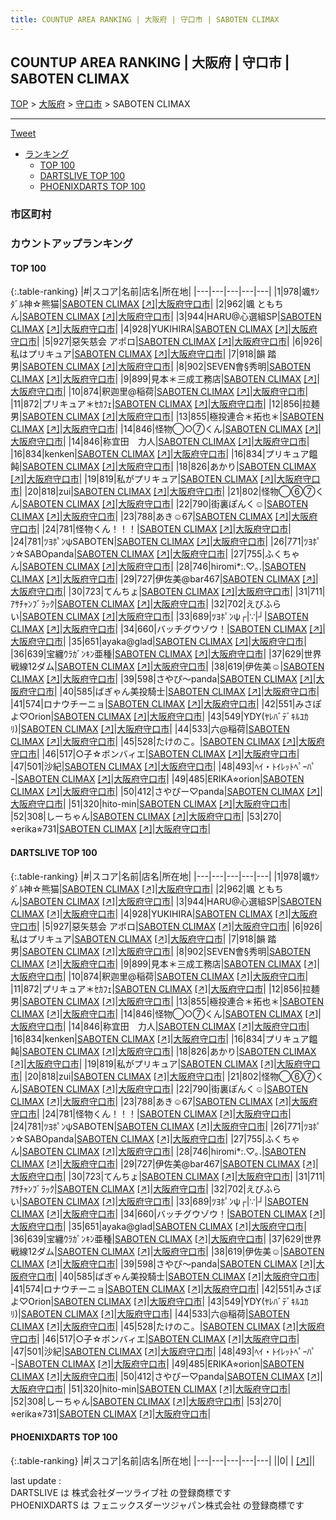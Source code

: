 ```yaml
---
title: COUNTUP AREA RANKING | 大阪府 | 守口市 | SABOTEN CLIMAX
---
```

## COUNTUP AREA RANKING | 大阪府 | 守口市 | SABOTEN CLIMAX

[TOP](/darts/rank/) > [大阪府](/darts/rank/大阪府/) > [守口市](/darts/rank/大阪府/守口市/) > SABOTEN CLIMAX

___

<a href="https://twitter.com/share?ref_src=twsrc%5Etfw" data-text="COUNTUP AREA RANKING | 大阪府守口市SABOTEN CLIMAX" class="twitter-share-button" data-hashtags="DARTSLIVE,PHOENIXDARTS,darts,ダーツ" data-show-count="false">Tweet</a>

* [ランキング](#カウントアップランキング)
    * [TOP 100](#top-100)
    * [DARTSLIVE TOP 100](#dartslive-top-100)
    * [PHOENIXDARTS TOP 100](#phoenixdarts-top-100)

### 市区町村

<ul>

</ul>

### カウントアップランキング

#### TOP 100



{:.table-ranking}
|#|スコア|名前|店名|所在地|
|---|---|---|---|---|
|1|978|<span class="rank-name-dl">颯ｻﾝﾀﾞﾙ神☆熊猫</span>|<a href="/darts/rank/shops/f3246b346c9f70e425d56fb0e5c39bac.html">SABOTEN CLIMAX</a> <a href="https://search.dartslive.com/jp/shop/f3246b346c9f70e425d56fb0e5c39bac">[↗]</a>|<a href="/darts/rank/大阪府/守口市">大阪府守口市</a>|
|2|962|<span class="rank-name-dl">颯 ともちん</span>|<a href="/darts/rank/shops/f3246b346c9f70e425d56fb0e5c39bac.html">SABOTEN CLIMAX</a> <a href="https://search.dartslive.com/jp/shop/f3246b346c9f70e425d56fb0e5c39bac">[↗]</a>|<a href="/darts/rank/大阪府/守口市">大阪府守口市</a>|
|3|944|<span class="rank-name-dl">HARU@心選組SP</span>|<a href="/darts/rank/shops/f3246b346c9f70e425d56fb0e5c39bac.html">SABOTEN CLIMAX</a> <a href="https://search.dartslive.com/jp/shop/f3246b346c9f70e425d56fb0e5c39bac">[↗]</a>|<a href="/darts/rank/大阪府/守口市">大阪府守口市</a>|
|4|928|<span class="rank-name-dl">YUKIHIRA</span>|<a href="/darts/rank/shops/f3246b346c9f70e425d56fb0e5c39bac.html">SABOTEN CLIMAX</a> <a href="https://search.dartslive.com/jp/shop/f3246b346c9f70e425d56fb0e5c39bac">[↗]</a>|<a href="/darts/rank/大阪府/守口市">大阪府守口市</a>|
|5|927|<span class="rank-name-dl">惡矢慈会 アポロ</span>|<a href="/darts/rank/shops/f3246b346c9f70e425d56fb0e5c39bac.html">SABOTEN CLIMAX</a> <a href="https://search.dartslive.com/jp/shop/f3246b346c9f70e425d56fb0e5c39bac">[↗]</a>|<a href="/darts/rank/大阪府/守口市">大阪府守口市</a>|
|6|926|<span class="rank-name-dl">私はプリキュア</span>|<a href="/darts/rank/shops/f3246b346c9f70e425d56fb0e5c39bac.html">SABOTEN CLIMAX</a> <a href="https://search.dartslive.com/jp/shop/f3246b346c9f70e425d56fb0e5c39bac">[↗]</a>|<a href="/darts/rank/大阪府/守口市">大阪府守口市</a>|
|7|918|<span class="rank-name-dl">韻 踏男</span>|<a href="/darts/rank/shops/f3246b346c9f70e425d56fb0e5c39bac.html">SABOTEN CLIMAX</a> <a href="https://search.dartslive.com/jp/shop/f3246b346c9f70e425d56fb0e5c39bac">[↗]</a>|<a href="/darts/rank/大阪府/守口市">大阪府守口市</a>|
|8|902|<span class="rank-name-dl">SEVEN會§秀明</span>|<a href="/darts/rank/shops/f3246b346c9f70e425d56fb0e5c39bac.html">SABOTEN CLIMAX</a> <a href="https://search.dartslive.com/jp/shop/f3246b346c9f70e425d56fb0e5c39bac">[↗]</a>|<a href="/darts/rank/大阪府/守口市">大阪府守口市</a>|
|9|899|<span class="rank-name-dl">見本＊三成工務店</span>|<a href="/darts/rank/shops/f3246b346c9f70e425d56fb0e5c39bac.html">SABOTEN CLIMAX</a> <a href="https://search.dartslive.com/jp/shop/f3246b346c9f70e425d56fb0e5c39bac">[↗]</a>|<a href="/darts/rank/大阪府/守口市">大阪府守口市</a>|
|10|874|<span class="rank-name-dl">釈迦里@稲荷</span>|<a href="/darts/rank/shops/f3246b346c9f70e425d56fb0e5c39bac.html">SABOTEN CLIMAX</a> <a href="https://search.dartslive.com/jp/shop/f3246b346c9f70e425d56fb0e5c39bac">[↗]</a>|<a href="/darts/rank/大阪府/守口市">大阪府守口市</a>|
|11|872|<span class="rank-name-dl">プリキュア＊ｾｶﾌｪ</span>|<a href="/darts/rank/shops/f3246b346c9f70e425d56fb0e5c39bac.html">SABOTEN CLIMAX</a> <a href="https://search.dartslive.com/jp/shop/f3246b346c9f70e425d56fb0e5c39bac">[↗]</a>|<a href="/darts/rank/大阪府/守口市">大阪府守口市</a>|
|12|856|<span class="rank-name-dl">拉麺男</span>|<a href="/darts/rank/shops/f3246b346c9f70e425d56fb0e5c39bac.html">SABOTEN CLIMAX</a> <a href="https://search.dartslive.com/jp/shop/f3246b346c9f70e425d56fb0e5c39bac">[↗]</a>|<a href="/darts/rank/大阪府/守口市">大阪府守口市</a>|
|13|855|<span class="rank-name-dl">極投連合＊拓也＊</span>|<a href="/darts/rank/shops/f3246b346c9f70e425d56fb0e5c39bac.html">SABOTEN CLIMAX</a> <a href="https://search.dartslive.com/jp/shop/f3246b346c9f70e425d56fb0e5c39bac">[↗]</a>|<a href="/darts/rank/大阪府/守口市">大阪府守口市</a>|
|14|846|<span class="rank-name-dl">怪物◯○⑦くん</span>|<a href="/darts/rank/shops/f3246b346c9f70e425d56fb0e5c39bac.html">SABOTEN CLIMAX</a> <a href="https://search.dartslive.com/jp/shop/f3246b346c9f70e425d56fb0e5c39bac">[↗]</a>|<a href="/darts/rank/大阪府/守口市">大阪府守口市</a>|
|14|846|<span class="rank-name-dl">称宜田　力人</span>|<a href="/darts/rank/shops/f3246b346c9f70e425d56fb0e5c39bac.html">SABOTEN CLIMAX</a> <a href="https://search.dartslive.com/jp/shop/f3246b346c9f70e425d56fb0e5c39bac">[↗]</a>|<a href="/darts/rank/大阪府/守口市">大阪府守口市</a>|
|16|834|<span class="rank-name-dl">kenken</span>|<a href="/darts/rank/shops/f3246b346c9f70e425d56fb0e5c39bac.html">SABOTEN CLIMAX</a> <a href="https://search.dartslive.com/jp/shop/f3246b346c9f70e425d56fb0e5c39bac">[↗]</a>|<a href="/darts/rank/大阪府/守口市">大阪府守口市</a>|
|16|834|<span class="rank-name-dl">プリキュア饂飩</span>|<a href="/darts/rank/shops/f3246b346c9f70e425d56fb0e5c39bac.html">SABOTEN CLIMAX</a> <a href="https://search.dartslive.com/jp/shop/f3246b346c9f70e425d56fb0e5c39bac">[↗]</a>|<a href="/darts/rank/大阪府/守口市">大阪府守口市</a>|
|18|826|<span class="rank-name-dl">あかり</span>|<a href="/darts/rank/shops/f3246b346c9f70e425d56fb0e5c39bac.html">SABOTEN CLIMAX</a> <a href="https://search.dartslive.com/jp/shop/f3246b346c9f70e425d56fb0e5c39bac">[↗]</a>|<a href="/darts/rank/大阪府/守口市">大阪府守口市</a>|
|19|819|<span class="rank-name-dl">私がプリキュア</span>|<a href="/darts/rank/shops/f3246b346c9f70e425d56fb0e5c39bac.html">SABOTEN CLIMAX</a> <a href="https://search.dartslive.com/jp/shop/f3246b346c9f70e425d56fb0e5c39bac">[↗]</a>|<a href="/darts/rank/大阪府/守口市">大阪府守口市</a>|
|20|818|<span class="rank-name-dl">zui</span>|<a href="/darts/rank/shops/f3246b346c9f70e425d56fb0e5c39bac.html">SABOTEN CLIMAX</a> <a href="https://search.dartslive.com/jp/shop/f3246b346c9f70e425d56fb0e5c39bac">[↗]</a>|<a href="/darts/rank/大阪府/守口市">大阪府守口市</a>|
|21|802|<span class="rank-name-dl">怪物◯⑥⑦くん</span>|<a href="/darts/rank/shops/f3246b346c9f70e425d56fb0e5c39bac.html">SABOTEN CLIMAX</a> <a href="https://search.dartslive.com/jp/shop/f3246b346c9f70e425d56fb0e5c39bac">[↗]</a>|<a href="/darts/rank/大阪府/守口市">大阪府守口市</a>|
|22|790|<span class="rank-name-dl">街裏ぽんく☺︎</span>|<a href="/darts/rank/shops/f3246b346c9f70e425d56fb0e5c39bac.html">SABOTEN CLIMAX</a> <a href="https://search.dartslive.com/jp/shop/f3246b346c9f70e425d56fb0e5c39bac">[↗]</a>|<a href="/darts/rank/大阪府/守口市">大阪府守口市</a>|
|23|788|<span class="rank-name-dl">あき☺︎67</span>|<a href="/darts/rank/shops/f3246b346c9f70e425d56fb0e5c39bac.html">SABOTEN CLIMAX</a> <a href="https://search.dartslive.com/jp/shop/f3246b346c9f70e425d56fb0e5c39bac">[↗]</a>|<a href="/darts/rank/大阪府/守口市">大阪府守口市</a>|
|24|781|<span class="rank-name-dl">怪物くん！！！</span>|<a href="/darts/rank/shops/f3246b346c9f70e425d56fb0e5c39bac.html">SABOTEN CLIMAX</a> <a href="https://search.dartslive.com/jp/shop/f3246b346c9f70e425d56fb0e5c39bac">[↗]</a>|<a href="/darts/rank/大阪府/守口市">大阪府守口市</a>|
|24|781|<span class="rank-name-dl">ﾂﾖﾎﾟﾝψSABOTEN</span>|<a href="/darts/rank/shops/f3246b346c9f70e425d56fb0e5c39bac.html">SABOTEN CLIMAX</a> <a href="https://search.dartslive.com/jp/shop/f3246b346c9f70e425d56fb0e5c39bac">[↗]</a>|<a href="/darts/rank/大阪府/守口市">大阪府守口市</a>|
|26|771|<span class="rank-name-dl">ﾂﾖﾎﾟﾝ☆SABOpanda</span>|<a href="/darts/rank/shops/f3246b346c9f70e425d56fb0e5c39bac.html">SABOTEN CLIMAX</a> <a href="https://search.dartslive.com/jp/shop/f3246b346c9f70e425d56fb0e5c39bac">[↗]</a>|<a href="/darts/rank/大阪府/守口市">大阪府守口市</a>|
|27|755|<span class="rank-name-dl">ふくちゃん</span>|<a href="/darts/rank/shops/f3246b346c9f70e425d56fb0e5c39bac.html">SABOTEN CLIMAX</a> <a href="https://search.dartslive.com/jp/shop/f3246b346c9f70e425d56fb0e5c39bac">[↗]</a>|<a href="/darts/rank/大阪府/守口市">大阪府守口市</a>|
|28|746|<span class="rank-name-dl">hiromi*:.♡｡.</span>|<a href="/darts/rank/shops/f3246b346c9f70e425d56fb0e5c39bac.html">SABOTEN CLIMAX</a> <a href="https://search.dartslive.com/jp/shop/f3246b346c9f70e425d56fb0e5c39bac">[↗]</a>|<a href="/darts/rank/大阪府/守口市">大阪府守口市</a>|
|29|727|<span class="rank-name-dl">伊佐美@bar467</span>|<a href="/darts/rank/shops/f3246b346c9f70e425d56fb0e5c39bac.html">SABOTEN CLIMAX</a> <a href="https://search.dartslive.com/jp/shop/f3246b346c9f70e425d56fb0e5c39bac">[↗]</a>|<a href="/darts/rank/大阪府/守口市">大阪府守口市</a>|
|30|723|<span class="rank-name-dl">てんちょ</span>|<a href="/darts/rank/shops/f3246b346c9f70e425d56fb0e5c39bac.html">SABOTEN CLIMAX</a> <a href="https://search.dartslive.com/jp/shop/f3246b346c9f70e425d56fb0e5c39bac">[↗]</a>|<a href="/darts/rank/大阪府/守口市">大阪府守口市</a>|
|31|711|<span class="rank-name-dl">ｱｻﾁｬﾝﾌﾞﾗｯｸ</span>|<a href="/darts/rank/shops/f3246b346c9f70e425d56fb0e5c39bac.html">SABOTEN CLIMAX</a> <a href="https://search.dartslive.com/jp/shop/f3246b346c9f70e425d56fb0e5c39bac">[↗]</a>|<a href="/darts/rank/大阪府/守口市">大阪府守口市</a>|
|32|702|<span class="rank-name-dl">えびふらい</span>|<a href="/darts/rank/shops/f3246b346c9f70e425d56fb0e5c39bac.html">SABOTEN CLIMAX</a> <a href="https://search.dartslive.com/jp/shop/f3246b346c9f70e425d56fb0e5c39bac">[↗]</a>|<a href="/darts/rank/大阪府/守口市">大阪府守口市</a>|
|33|689|<span class="rank-name-dl">ﾂﾖﾎﾟﾝψ┌&#124;∵&#124;┘</span>|<a href="/darts/rank/shops/f3246b346c9f70e425d56fb0e5c39bac.html">SABOTEN CLIMAX</a> <a href="https://search.dartslive.com/jp/shop/f3246b346c9f70e425d56fb0e5c39bac">[↗]</a>|<a href="/darts/rank/大阪府/守口市">大阪府守口市</a>|
|34|660|<span class="rank-name-dl">バッチグウゾウ！</span>|<a href="/darts/rank/shops/f3246b346c9f70e425d56fb0e5c39bac.html">SABOTEN CLIMAX</a> <a href="https://search.dartslive.com/jp/shop/f3246b346c9f70e425d56fb0e5c39bac">[↗]</a>|<a href="/darts/rank/大阪府/守口市">大阪府守口市</a>|
|35|651|<span class="rank-name-dl">ayaka@glad</span>|<a href="/darts/rank/shops/f3246b346c9f70e425d56fb0e5c39bac.html">SABOTEN CLIMAX</a> <a href="https://search.dartslive.com/jp/shop/f3246b346c9f70e425d56fb0e5c39bac">[↗]</a>|<a href="/darts/rank/大阪府/守口市">大阪府守口市</a>|
|36|639|<span class="rank-name-dl">宝纏ｳﾗｶﾞﾝｷﾝ亜種</span>|<a href="/darts/rank/shops/f3246b346c9f70e425d56fb0e5c39bac.html">SABOTEN CLIMAX</a> <a href="https://search.dartslive.com/jp/shop/f3246b346c9f70e425d56fb0e5c39bac">[↗]</a>|<a href="/darts/rank/大阪府/守口市">大阪府守口市</a>|
|37|629|<span class="rank-name-dl">世界戦線12ダム</span>|<a href="/darts/rank/shops/f3246b346c9f70e425d56fb0e5c39bac.html">SABOTEN CLIMAX</a> <a href="https://search.dartslive.com/jp/shop/f3246b346c9f70e425d56fb0e5c39bac">[↗]</a>|<a href="/darts/rank/大阪府/守口市">大阪府守口市</a>|
|38|619|<span class="rank-name-dl">伊佐美☺︎</span>|<a href="/darts/rank/shops/f3246b346c9f70e425d56fb0e5c39bac.html">SABOTEN CLIMAX</a> <a href="https://search.dartslive.com/jp/shop/f3246b346c9f70e425d56fb0e5c39bac">[↗]</a>|<a href="/darts/rank/大阪府/守口市">大阪府守口市</a>|
|39|598|<span class="rank-name-dl">さやぴ〜panda</span>|<a href="/darts/rank/shops/f3246b346c9f70e425d56fb0e5c39bac.html">SABOTEN CLIMAX</a> <a href="https://search.dartslive.com/jp/shop/f3246b346c9f70e425d56fb0e5c39bac">[↗]</a>|<a href="/darts/rank/大阪府/守口市">大阪府守口市</a>|
|40|585|<span class="rank-name-dl">ばぎゃん美投騎士</span>|<a href="/darts/rank/shops/f3246b346c9f70e425d56fb0e5c39bac.html">SABOTEN CLIMAX</a> <a href="https://search.dartslive.com/jp/shop/f3246b346c9f70e425d56fb0e5c39bac">[↗]</a>|<a href="/darts/rank/大阪府/守口市">大阪府守口市</a>|
|41|574|<span class="rank-name-dl">ロナウチーニョ</span>|<a href="/darts/rank/shops/f3246b346c9f70e425d56fb0e5c39bac.html">SABOTEN CLIMAX</a> <a href="https://search.dartslive.com/jp/shop/f3246b346c9f70e425d56fb0e5c39bac">[↗]</a>|<a href="/darts/rank/大阪府/守口市">大阪府守口市</a>|
|42|551|<span class="rank-name-dl">みさぽよ♡Orion</span>|<a href="/darts/rank/shops/f3246b346c9f70e425d56fb0e5c39bac.html">SABOTEN CLIMAX</a> <a href="https://search.dartslive.com/jp/shop/f3246b346c9f70e425d56fb0e5c39bac">[↗]</a>|<a href="/darts/rank/大阪府/守口市">大阪府守口市</a>|
|43|549|<span class="rank-name-dl">YDY(ﾔﾚﾊﾞﾃﾞｷﾙﾕｶﾘ)</span>|<a href="/darts/rank/shops/f3246b346c9f70e425d56fb0e5c39bac.html">SABOTEN CLIMAX</a> <a href="https://search.dartslive.com/jp/shop/f3246b346c9f70e425d56fb0e5c39bac">[↗]</a>|<a href="/darts/rank/大阪府/守口市">大阪府守口市</a>|
|44|533|<span class="rank-name-dl">六@稲荷</span>|<a href="/darts/rank/shops/f3246b346c9f70e425d56fb0e5c39bac.html">SABOTEN CLIMAX</a> <a href="https://search.dartslive.com/jp/shop/f3246b346c9f70e425d56fb0e5c39bac">[↗]</a>|<a href="/darts/rank/大阪府/守口市">大阪府守口市</a>|
|45|528|<span class="rank-name-dl">たけのこ。</span>|<a href="/darts/rank/shops/f3246b346c9f70e425d56fb0e5c39bac.html">SABOTEN CLIMAX</a> <a href="https://search.dartslive.com/jp/shop/f3246b346c9f70e425d56fb0e5c39bac">[↗]</a>|<a href="/darts/rank/大阪府/守口市">大阪府守口市</a>|
|46|517|<span class="rank-name-dl">○子☆ボンバィエ</span>|<a href="/darts/rank/shops/f3246b346c9f70e425d56fb0e5c39bac.html">SABOTEN CLIMAX</a> <a href="https://search.dartslive.com/jp/shop/f3246b346c9f70e425d56fb0e5c39bac">[↗]</a>|<a href="/darts/rank/大阪府/守口市">大阪府守口市</a>|
|47|501|<span class="rank-name-dl">沙紀</span>|<a href="/darts/rank/shops/f3246b346c9f70e425d56fb0e5c39bac.html">SABOTEN CLIMAX</a> <a href="https://search.dartslive.com/jp/shop/f3246b346c9f70e425d56fb0e5c39bac">[↗]</a>|<a href="/darts/rank/大阪府/守口市">大阪府守口市</a>|
|48|493|<span class="rank-name-dl">ﾍｲ・ﾄｲﾚｯﾄﾍﾟｰﾊﾟｰ</span>|<a href="/darts/rank/shops/f3246b346c9f70e425d56fb0e5c39bac.html">SABOTEN CLIMAX</a> <a href="https://search.dartslive.com/jp/shop/f3246b346c9f70e425d56fb0e5c39bac">[↗]</a>|<a href="/darts/rank/大阪府/守口市">大阪府守口市</a>|
|49|485|<span class="rank-name-dl">ERIKA⭐︎orion</span>|<a href="/darts/rank/shops/f3246b346c9f70e425d56fb0e5c39bac.html">SABOTEN CLIMAX</a> <a href="https://search.dartslive.com/jp/shop/f3246b346c9f70e425d56fb0e5c39bac">[↗]</a>|<a href="/darts/rank/大阪府/守口市">大阪府守口市</a>|
|50|412|<span class="rank-name-dl">さやぴー♡panda</span>|<a href="/darts/rank/shops/f3246b346c9f70e425d56fb0e5c39bac.html">SABOTEN CLIMAX</a> <a href="https://search.dartslive.com/jp/shop/f3246b346c9f70e425d56fb0e5c39bac">[↗]</a>|<a href="/darts/rank/大阪府/守口市">大阪府守口市</a>|
|51|320|<span class="rank-name-dl">hito-min</span>|<a href="/darts/rank/shops/f3246b346c9f70e425d56fb0e5c39bac.html">SABOTEN CLIMAX</a> <a href="https://search.dartslive.com/jp/shop/f3246b346c9f70e425d56fb0e5c39bac">[↗]</a>|<a href="/darts/rank/大阪府/守口市">大阪府守口市</a>|
|52|308|<span class="rank-name-dl">しーちゃん</span>|<a href="/darts/rank/shops/f3246b346c9f70e425d56fb0e5c39bac.html">SABOTEN CLIMAX</a> <a href="https://search.dartslive.com/jp/shop/f3246b346c9f70e425d56fb0e5c39bac">[↗]</a>|<a href="/darts/rank/大阪府/守口市">大阪府守口市</a>|
|53|270|<span class="rank-name-dl">⭐︎erika⭐︎731</span>|<a href="/darts/rank/shops/f3246b346c9f70e425d56fb0e5c39bac.html">SABOTEN CLIMAX</a> <a href="https://search.dartslive.com/jp/shop/f3246b346c9f70e425d56fb0e5c39bac">[↗]</a>|<a href="/darts/rank/大阪府/守口市">大阪府守口市</a>|


#### DARTSLIVE TOP 100



{:.table-ranking}
|#|スコア|名前|店名|所在地|
|---|---|---|---|---|
|1|978|<span class="rank-name-dl">颯ｻﾝﾀﾞﾙ神☆熊猫</span>|<a href="/darts/rank/shops/f3246b346c9f70e425d56fb0e5c39bac.html">SABOTEN CLIMAX</a> <a href="https://search.dartslive.com/jp/shop/f3246b346c9f70e425d56fb0e5c39bac">[↗]</a>|<a href="/darts/rank/大阪府/守口市">大阪府守口市</a>|
|2|962|<span class="rank-name-dl">颯 ともちん</span>|<a href="/darts/rank/shops/f3246b346c9f70e425d56fb0e5c39bac.html">SABOTEN CLIMAX</a> <a href="https://search.dartslive.com/jp/shop/f3246b346c9f70e425d56fb0e5c39bac">[↗]</a>|<a href="/darts/rank/大阪府/守口市">大阪府守口市</a>|
|3|944|<span class="rank-name-dl">HARU@心選組SP</span>|<a href="/darts/rank/shops/f3246b346c9f70e425d56fb0e5c39bac.html">SABOTEN CLIMAX</a> <a href="https://search.dartslive.com/jp/shop/f3246b346c9f70e425d56fb0e5c39bac">[↗]</a>|<a href="/darts/rank/大阪府/守口市">大阪府守口市</a>|
|4|928|<span class="rank-name-dl">YUKIHIRA</span>|<a href="/darts/rank/shops/f3246b346c9f70e425d56fb0e5c39bac.html">SABOTEN CLIMAX</a> <a href="https://search.dartslive.com/jp/shop/f3246b346c9f70e425d56fb0e5c39bac">[↗]</a>|<a href="/darts/rank/大阪府/守口市">大阪府守口市</a>|
|5|927|<span class="rank-name-dl">惡矢慈会 アポロ</span>|<a href="/darts/rank/shops/f3246b346c9f70e425d56fb0e5c39bac.html">SABOTEN CLIMAX</a> <a href="https://search.dartslive.com/jp/shop/f3246b346c9f70e425d56fb0e5c39bac">[↗]</a>|<a href="/darts/rank/大阪府/守口市">大阪府守口市</a>|
|6|926|<span class="rank-name-dl">私はプリキュア</span>|<a href="/darts/rank/shops/f3246b346c9f70e425d56fb0e5c39bac.html">SABOTEN CLIMAX</a> <a href="https://search.dartslive.com/jp/shop/f3246b346c9f70e425d56fb0e5c39bac">[↗]</a>|<a href="/darts/rank/大阪府/守口市">大阪府守口市</a>|
|7|918|<span class="rank-name-dl">韻 踏男</span>|<a href="/darts/rank/shops/f3246b346c9f70e425d56fb0e5c39bac.html">SABOTEN CLIMAX</a> <a href="https://search.dartslive.com/jp/shop/f3246b346c9f70e425d56fb0e5c39bac">[↗]</a>|<a href="/darts/rank/大阪府/守口市">大阪府守口市</a>|
|8|902|<span class="rank-name-dl">SEVEN會§秀明</span>|<a href="/darts/rank/shops/f3246b346c9f70e425d56fb0e5c39bac.html">SABOTEN CLIMAX</a> <a href="https://search.dartslive.com/jp/shop/f3246b346c9f70e425d56fb0e5c39bac">[↗]</a>|<a href="/darts/rank/大阪府/守口市">大阪府守口市</a>|
|9|899|<span class="rank-name-dl">見本＊三成工務店</span>|<a href="/darts/rank/shops/f3246b346c9f70e425d56fb0e5c39bac.html">SABOTEN CLIMAX</a> <a href="https://search.dartslive.com/jp/shop/f3246b346c9f70e425d56fb0e5c39bac">[↗]</a>|<a href="/darts/rank/大阪府/守口市">大阪府守口市</a>|
|10|874|<span class="rank-name-dl">釈迦里@稲荷</span>|<a href="/darts/rank/shops/f3246b346c9f70e425d56fb0e5c39bac.html">SABOTEN CLIMAX</a> <a href="https://search.dartslive.com/jp/shop/f3246b346c9f70e425d56fb0e5c39bac">[↗]</a>|<a href="/darts/rank/大阪府/守口市">大阪府守口市</a>|
|11|872|<span class="rank-name-dl">プリキュア＊ｾｶﾌｪ</span>|<a href="/darts/rank/shops/f3246b346c9f70e425d56fb0e5c39bac.html">SABOTEN CLIMAX</a> <a href="https://search.dartslive.com/jp/shop/f3246b346c9f70e425d56fb0e5c39bac">[↗]</a>|<a href="/darts/rank/大阪府/守口市">大阪府守口市</a>|
|12|856|<span class="rank-name-dl">拉麺男</span>|<a href="/darts/rank/shops/f3246b346c9f70e425d56fb0e5c39bac.html">SABOTEN CLIMAX</a> <a href="https://search.dartslive.com/jp/shop/f3246b346c9f70e425d56fb0e5c39bac">[↗]</a>|<a href="/darts/rank/大阪府/守口市">大阪府守口市</a>|
|13|855|<span class="rank-name-dl">極投連合＊拓也＊</span>|<a href="/darts/rank/shops/f3246b346c9f70e425d56fb0e5c39bac.html">SABOTEN CLIMAX</a> <a href="https://search.dartslive.com/jp/shop/f3246b346c9f70e425d56fb0e5c39bac">[↗]</a>|<a href="/darts/rank/大阪府/守口市">大阪府守口市</a>|
|14|846|<span class="rank-name-dl">怪物◯○⑦くん</span>|<a href="/darts/rank/shops/f3246b346c9f70e425d56fb0e5c39bac.html">SABOTEN CLIMAX</a> <a href="https://search.dartslive.com/jp/shop/f3246b346c9f70e425d56fb0e5c39bac">[↗]</a>|<a href="/darts/rank/大阪府/守口市">大阪府守口市</a>|
|14|846|<span class="rank-name-dl">称宜田　力人</span>|<a href="/darts/rank/shops/f3246b346c9f70e425d56fb0e5c39bac.html">SABOTEN CLIMAX</a> <a href="https://search.dartslive.com/jp/shop/f3246b346c9f70e425d56fb0e5c39bac">[↗]</a>|<a href="/darts/rank/大阪府/守口市">大阪府守口市</a>|
|16|834|<span class="rank-name-dl">kenken</span>|<a href="/darts/rank/shops/f3246b346c9f70e425d56fb0e5c39bac.html">SABOTEN CLIMAX</a> <a href="https://search.dartslive.com/jp/shop/f3246b346c9f70e425d56fb0e5c39bac">[↗]</a>|<a href="/darts/rank/大阪府/守口市">大阪府守口市</a>|
|16|834|<span class="rank-name-dl">プリキュア饂飩</span>|<a href="/darts/rank/shops/f3246b346c9f70e425d56fb0e5c39bac.html">SABOTEN CLIMAX</a> <a href="https://search.dartslive.com/jp/shop/f3246b346c9f70e425d56fb0e5c39bac">[↗]</a>|<a href="/darts/rank/大阪府/守口市">大阪府守口市</a>|
|18|826|<span class="rank-name-dl">あかり</span>|<a href="/darts/rank/shops/f3246b346c9f70e425d56fb0e5c39bac.html">SABOTEN CLIMAX</a> <a href="https://search.dartslive.com/jp/shop/f3246b346c9f70e425d56fb0e5c39bac">[↗]</a>|<a href="/darts/rank/大阪府/守口市">大阪府守口市</a>|
|19|819|<span class="rank-name-dl">私がプリキュア</span>|<a href="/darts/rank/shops/f3246b346c9f70e425d56fb0e5c39bac.html">SABOTEN CLIMAX</a> <a href="https://search.dartslive.com/jp/shop/f3246b346c9f70e425d56fb0e5c39bac">[↗]</a>|<a href="/darts/rank/大阪府/守口市">大阪府守口市</a>|
|20|818|<span class="rank-name-dl">zui</span>|<a href="/darts/rank/shops/f3246b346c9f70e425d56fb0e5c39bac.html">SABOTEN CLIMAX</a> <a href="https://search.dartslive.com/jp/shop/f3246b346c9f70e425d56fb0e5c39bac">[↗]</a>|<a href="/darts/rank/大阪府/守口市">大阪府守口市</a>|
|21|802|<span class="rank-name-dl">怪物◯⑥⑦くん</span>|<a href="/darts/rank/shops/f3246b346c9f70e425d56fb0e5c39bac.html">SABOTEN CLIMAX</a> <a href="https://search.dartslive.com/jp/shop/f3246b346c9f70e425d56fb0e5c39bac">[↗]</a>|<a href="/darts/rank/大阪府/守口市">大阪府守口市</a>|
|22|790|<span class="rank-name-dl">街裏ぽんく☺︎</span>|<a href="/darts/rank/shops/f3246b346c9f70e425d56fb0e5c39bac.html">SABOTEN CLIMAX</a> <a href="https://search.dartslive.com/jp/shop/f3246b346c9f70e425d56fb0e5c39bac">[↗]</a>|<a href="/darts/rank/大阪府/守口市">大阪府守口市</a>|
|23|788|<span class="rank-name-dl">あき☺︎67</span>|<a href="/darts/rank/shops/f3246b346c9f70e425d56fb0e5c39bac.html">SABOTEN CLIMAX</a> <a href="https://search.dartslive.com/jp/shop/f3246b346c9f70e425d56fb0e5c39bac">[↗]</a>|<a href="/darts/rank/大阪府/守口市">大阪府守口市</a>|
|24|781|<span class="rank-name-dl">怪物くん！！！</span>|<a href="/darts/rank/shops/f3246b346c9f70e425d56fb0e5c39bac.html">SABOTEN CLIMAX</a> <a href="https://search.dartslive.com/jp/shop/f3246b346c9f70e425d56fb0e5c39bac">[↗]</a>|<a href="/darts/rank/大阪府/守口市">大阪府守口市</a>|
|24|781|<span class="rank-name-dl">ﾂﾖﾎﾟﾝψSABOTEN</span>|<a href="/darts/rank/shops/f3246b346c9f70e425d56fb0e5c39bac.html">SABOTEN CLIMAX</a> <a href="https://search.dartslive.com/jp/shop/f3246b346c9f70e425d56fb0e5c39bac">[↗]</a>|<a href="/darts/rank/大阪府/守口市">大阪府守口市</a>|
|26|771|<span class="rank-name-dl">ﾂﾖﾎﾟﾝ☆SABOpanda</span>|<a href="/darts/rank/shops/f3246b346c9f70e425d56fb0e5c39bac.html">SABOTEN CLIMAX</a> <a href="https://search.dartslive.com/jp/shop/f3246b346c9f70e425d56fb0e5c39bac">[↗]</a>|<a href="/darts/rank/大阪府/守口市">大阪府守口市</a>|
|27|755|<span class="rank-name-dl">ふくちゃん</span>|<a href="/darts/rank/shops/f3246b346c9f70e425d56fb0e5c39bac.html">SABOTEN CLIMAX</a> <a href="https://search.dartslive.com/jp/shop/f3246b346c9f70e425d56fb0e5c39bac">[↗]</a>|<a href="/darts/rank/大阪府/守口市">大阪府守口市</a>|
|28|746|<span class="rank-name-dl">hiromi*:.♡｡.</span>|<a href="/darts/rank/shops/f3246b346c9f70e425d56fb0e5c39bac.html">SABOTEN CLIMAX</a> <a href="https://search.dartslive.com/jp/shop/f3246b346c9f70e425d56fb0e5c39bac">[↗]</a>|<a href="/darts/rank/大阪府/守口市">大阪府守口市</a>|
|29|727|<span class="rank-name-dl">伊佐美@bar467</span>|<a href="/darts/rank/shops/f3246b346c9f70e425d56fb0e5c39bac.html">SABOTEN CLIMAX</a> <a href="https://search.dartslive.com/jp/shop/f3246b346c9f70e425d56fb0e5c39bac">[↗]</a>|<a href="/darts/rank/大阪府/守口市">大阪府守口市</a>|
|30|723|<span class="rank-name-dl">てんちょ</span>|<a href="/darts/rank/shops/f3246b346c9f70e425d56fb0e5c39bac.html">SABOTEN CLIMAX</a> <a href="https://search.dartslive.com/jp/shop/f3246b346c9f70e425d56fb0e5c39bac">[↗]</a>|<a href="/darts/rank/大阪府/守口市">大阪府守口市</a>|
|31|711|<span class="rank-name-dl">ｱｻﾁｬﾝﾌﾞﾗｯｸ</span>|<a href="/darts/rank/shops/f3246b346c9f70e425d56fb0e5c39bac.html">SABOTEN CLIMAX</a> <a href="https://search.dartslive.com/jp/shop/f3246b346c9f70e425d56fb0e5c39bac">[↗]</a>|<a href="/darts/rank/大阪府/守口市">大阪府守口市</a>|
|32|702|<span class="rank-name-dl">えびふらい</span>|<a href="/darts/rank/shops/f3246b346c9f70e425d56fb0e5c39bac.html">SABOTEN CLIMAX</a> <a href="https://search.dartslive.com/jp/shop/f3246b346c9f70e425d56fb0e5c39bac">[↗]</a>|<a href="/darts/rank/大阪府/守口市">大阪府守口市</a>|
|33|689|<span class="rank-name-dl">ﾂﾖﾎﾟﾝψ┌&#124;∵&#124;┘</span>|<a href="/darts/rank/shops/f3246b346c9f70e425d56fb0e5c39bac.html">SABOTEN CLIMAX</a> <a href="https://search.dartslive.com/jp/shop/f3246b346c9f70e425d56fb0e5c39bac">[↗]</a>|<a href="/darts/rank/大阪府/守口市">大阪府守口市</a>|
|34|660|<span class="rank-name-dl">バッチグウゾウ！</span>|<a href="/darts/rank/shops/f3246b346c9f70e425d56fb0e5c39bac.html">SABOTEN CLIMAX</a> <a href="https://search.dartslive.com/jp/shop/f3246b346c9f70e425d56fb0e5c39bac">[↗]</a>|<a href="/darts/rank/大阪府/守口市">大阪府守口市</a>|
|35|651|<span class="rank-name-dl">ayaka@glad</span>|<a href="/darts/rank/shops/f3246b346c9f70e425d56fb0e5c39bac.html">SABOTEN CLIMAX</a> <a href="https://search.dartslive.com/jp/shop/f3246b346c9f70e425d56fb0e5c39bac">[↗]</a>|<a href="/darts/rank/大阪府/守口市">大阪府守口市</a>|
|36|639|<span class="rank-name-dl">宝纏ｳﾗｶﾞﾝｷﾝ亜種</span>|<a href="/darts/rank/shops/f3246b346c9f70e425d56fb0e5c39bac.html">SABOTEN CLIMAX</a> <a href="https://search.dartslive.com/jp/shop/f3246b346c9f70e425d56fb0e5c39bac">[↗]</a>|<a href="/darts/rank/大阪府/守口市">大阪府守口市</a>|
|37|629|<span class="rank-name-dl">世界戦線12ダム</span>|<a href="/darts/rank/shops/f3246b346c9f70e425d56fb0e5c39bac.html">SABOTEN CLIMAX</a> <a href="https://search.dartslive.com/jp/shop/f3246b346c9f70e425d56fb0e5c39bac">[↗]</a>|<a href="/darts/rank/大阪府/守口市">大阪府守口市</a>|
|38|619|<span class="rank-name-dl">伊佐美☺︎</span>|<a href="/darts/rank/shops/f3246b346c9f70e425d56fb0e5c39bac.html">SABOTEN CLIMAX</a> <a href="https://search.dartslive.com/jp/shop/f3246b346c9f70e425d56fb0e5c39bac">[↗]</a>|<a href="/darts/rank/大阪府/守口市">大阪府守口市</a>|
|39|598|<span class="rank-name-dl">さやぴ〜panda</span>|<a href="/darts/rank/shops/f3246b346c9f70e425d56fb0e5c39bac.html">SABOTEN CLIMAX</a> <a href="https://search.dartslive.com/jp/shop/f3246b346c9f70e425d56fb0e5c39bac">[↗]</a>|<a href="/darts/rank/大阪府/守口市">大阪府守口市</a>|
|40|585|<span class="rank-name-dl">ばぎゃん美投騎士</span>|<a href="/darts/rank/shops/f3246b346c9f70e425d56fb0e5c39bac.html">SABOTEN CLIMAX</a> <a href="https://search.dartslive.com/jp/shop/f3246b346c9f70e425d56fb0e5c39bac">[↗]</a>|<a href="/darts/rank/大阪府/守口市">大阪府守口市</a>|
|41|574|<span class="rank-name-dl">ロナウチーニョ</span>|<a href="/darts/rank/shops/f3246b346c9f70e425d56fb0e5c39bac.html">SABOTEN CLIMAX</a> <a href="https://search.dartslive.com/jp/shop/f3246b346c9f70e425d56fb0e5c39bac">[↗]</a>|<a href="/darts/rank/大阪府/守口市">大阪府守口市</a>|
|42|551|<span class="rank-name-dl">みさぽよ♡Orion</span>|<a href="/darts/rank/shops/f3246b346c9f70e425d56fb0e5c39bac.html">SABOTEN CLIMAX</a> <a href="https://search.dartslive.com/jp/shop/f3246b346c9f70e425d56fb0e5c39bac">[↗]</a>|<a href="/darts/rank/大阪府/守口市">大阪府守口市</a>|
|43|549|<span class="rank-name-dl">YDY(ﾔﾚﾊﾞﾃﾞｷﾙﾕｶﾘ)</span>|<a href="/darts/rank/shops/f3246b346c9f70e425d56fb0e5c39bac.html">SABOTEN CLIMAX</a> <a href="https://search.dartslive.com/jp/shop/f3246b346c9f70e425d56fb0e5c39bac">[↗]</a>|<a href="/darts/rank/大阪府/守口市">大阪府守口市</a>|
|44|533|<span class="rank-name-dl">六@稲荷</span>|<a href="/darts/rank/shops/f3246b346c9f70e425d56fb0e5c39bac.html">SABOTEN CLIMAX</a> <a href="https://search.dartslive.com/jp/shop/f3246b346c9f70e425d56fb0e5c39bac">[↗]</a>|<a href="/darts/rank/大阪府/守口市">大阪府守口市</a>|
|45|528|<span class="rank-name-dl">たけのこ。</span>|<a href="/darts/rank/shops/f3246b346c9f70e425d56fb0e5c39bac.html">SABOTEN CLIMAX</a> <a href="https://search.dartslive.com/jp/shop/f3246b346c9f70e425d56fb0e5c39bac">[↗]</a>|<a href="/darts/rank/大阪府/守口市">大阪府守口市</a>|
|46|517|<span class="rank-name-dl">○子☆ボンバィエ</span>|<a href="/darts/rank/shops/f3246b346c9f70e425d56fb0e5c39bac.html">SABOTEN CLIMAX</a> <a href="https://search.dartslive.com/jp/shop/f3246b346c9f70e425d56fb0e5c39bac">[↗]</a>|<a href="/darts/rank/大阪府/守口市">大阪府守口市</a>|
|47|501|<span class="rank-name-dl">沙紀</span>|<a href="/darts/rank/shops/f3246b346c9f70e425d56fb0e5c39bac.html">SABOTEN CLIMAX</a> <a href="https://search.dartslive.com/jp/shop/f3246b346c9f70e425d56fb0e5c39bac">[↗]</a>|<a href="/darts/rank/大阪府/守口市">大阪府守口市</a>|
|48|493|<span class="rank-name-dl">ﾍｲ・ﾄｲﾚｯﾄﾍﾟｰﾊﾟｰ</span>|<a href="/darts/rank/shops/f3246b346c9f70e425d56fb0e5c39bac.html">SABOTEN CLIMAX</a> <a href="https://search.dartslive.com/jp/shop/f3246b346c9f70e425d56fb0e5c39bac">[↗]</a>|<a href="/darts/rank/大阪府/守口市">大阪府守口市</a>|
|49|485|<span class="rank-name-dl">ERIKA⭐︎orion</span>|<a href="/darts/rank/shops/f3246b346c9f70e425d56fb0e5c39bac.html">SABOTEN CLIMAX</a> <a href="https://search.dartslive.com/jp/shop/f3246b346c9f70e425d56fb0e5c39bac">[↗]</a>|<a href="/darts/rank/大阪府/守口市">大阪府守口市</a>|
|50|412|<span class="rank-name-dl">さやぴー♡panda</span>|<a href="/darts/rank/shops/f3246b346c9f70e425d56fb0e5c39bac.html">SABOTEN CLIMAX</a> <a href="https://search.dartslive.com/jp/shop/f3246b346c9f70e425d56fb0e5c39bac">[↗]</a>|<a href="/darts/rank/大阪府/守口市">大阪府守口市</a>|
|51|320|<span class="rank-name-dl">hito-min</span>|<a href="/darts/rank/shops/f3246b346c9f70e425d56fb0e5c39bac.html">SABOTEN CLIMAX</a> <a href="https://search.dartslive.com/jp/shop/f3246b346c9f70e425d56fb0e5c39bac">[↗]</a>|<a href="/darts/rank/大阪府/守口市">大阪府守口市</a>|
|52|308|<span class="rank-name-dl">しーちゃん</span>|<a href="/darts/rank/shops/f3246b346c9f70e425d56fb0e5c39bac.html">SABOTEN CLIMAX</a> <a href="https://search.dartslive.com/jp/shop/f3246b346c9f70e425d56fb0e5c39bac">[↗]</a>|<a href="/darts/rank/大阪府/守口市">大阪府守口市</a>|
|53|270|<span class="rank-name-dl">⭐︎erika⭐︎731</span>|<a href="/darts/rank/shops/f3246b346c9f70e425d56fb0e5c39bac.html">SABOTEN CLIMAX</a> <a href="https://search.dartslive.com/jp/shop/f3246b346c9f70e425d56fb0e5c39bac">[↗]</a>|<a href="/darts/rank/大阪府/守口市">大阪府守口市</a>|


#### PHOENIXDARTS TOP 100



{:.table-ranking}
|#|スコア|名前|店名|所在地|
|---|---|---|---|---|
||0|<span class="rank-name-dl"> </span>|<a href="/darts/rank/shops/.html"></a> <a href="">[↗]</a>|<a href="/darts/rank//"></a>|


<div class="footer border-top border-gray-light mt-5 pt-3 text-right text-gray">
    last update : <span style="font-weight: italic" id="foot_last_modified"></span><br />
    DARTSLIVE は 株式会社ダーツライブ社 の登録商標です<br />
    PHOENIXDARTS は フェニックスダーツジャパン株式会社 の登録商標です<br />
</div>

<script src="https://cdnjs.cloudflare.com/ajax/libs/jquery.tablesorter/2.31.3/js/jquery.tablesorter.min.js" integrity="sha512-qzgd5cYSZcosqpzpn7zF2ZId8f/8CHmFKZ8j7mU4OUXTNRd5g+ZHBPsgKEwoqxCtdQvExE5LprwwPAgoicguNg==" crossorigin="anonymous" referrerpolicy="no-referrer"></script>
<link rel="stylesheet" href="https://cdnjs.cloudflare.com/ajax/libs/jquery.tablesorter/2.31.3/css/theme.default.min.css" integrity="sha512-wghhOJkjQX0Lh3NSWvNKeZ0ZpNn+SPVXX1Qyc9OCaogADktxrBiBdKGDoqVUOyhStvMBmJQ8ZdMHiR3wuEq8+w==" crossorigin="anonymous" referrerpolicy="no-referrer" />
<script>
$(function() {
    $(".table-ranking").tablesorter({sortList:[[0, 0]]});
    $("#foot_last_modified").text(formatDate(new Date(document.lastModified), 'yyyy-MM-dd HH:mm:ss'));
});
</script>

<script async src="https://platform.twitter.com/widgets.js" charset="utf-8"></script>